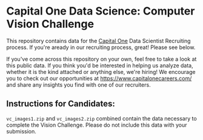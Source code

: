 # Capital One Data Science: Computer Vision Challenge

This repository contains data for the [Capital One](https://www.capitalone.com) Data Scientist Recruiting process.  If you're aready in our recruiting process, great! Please see below.

If you've come across this repository on your own, feel free to take a look at this public data.  If you think you'd be interested in helping us analyze data, whether it is the kind attached or anything else, we're hiring!  We encourage you to check out our opportunities at https://www.capitalonecareers.com/ and share any insights you find with one of our recruiters.


## Instructions for Candidates:
`vc_images1.zip` and `vc_images2.zip` combined contain the data necessary to complete the Vision Challenge.  Please do not include this data with your submission.
